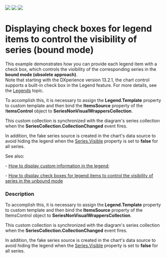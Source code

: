<!-- default badges list -->
![](https://img.shields.io/endpoint?url=https://codecentral.devexpress.com/api/v1/VersionRange/128568369/22.2.2%2B)
[![](https://img.shields.io/badge/Open_in_DevExpress_Support_Center-FF7200?style=flat-square&logo=DevExpress&logoColor=white)](https://supportcenter.devexpress.com/ticket/details/E4484)
[![](https://img.shields.io/badge/📖_How_to_use_DevExpress_Examples-e9f6fc?style=flat-square)](https://docs.devexpress.com/GeneralInformation/403183)
<!-- default badges end -->
# Displaying check boxes for legend items to control the visibility of series (bound mode)


<p>This example demonstrates how you can provide each legend item with a check box, which controls the visibility of the corresponding series in the <strong>bound mode (obsolete approach)</strong>.<br />Note that starting with the DXperience version 13.2.1, the chart control supports a built-in check box in the Legend feature. For more details, see the <a href="https://documentation.devexpress.com/#WPF/CustomDocument6343">Legends</a> topic.  </p>
<p>To accomplish this, it is necessary to assign the <strong>Legend.Template</strong> property to custom template and then bind the <strong>ItemsSource</strong> property of the I<strong>temsControl</strong> object to <strong>SeriesNonVisualWrappersCollection</strong>.</p>
<p>This custom collection is synchronized with the diagram's series collection when the <strong> SeriesCollection.CollectionChanged</strong> event fires.</p>
<p>In addition, the fake series source is created in the chart's data source to avoid hiding the legend when the <a href="http://help.devexpress.com/#WPF/DevExpressXpfChartsSeries_Visibletopic"><u>Series.Visible</u></a> property is set to <strong>false</strong> for all series.</p>
<p>See also:</p>
<p>- <a href="http://www.devexpress.com/Support/Center/p/E2409.aspx"><u>How to display custom information in the legend</u></a>;</p>
<p>- <a href="http://www.devexpress.com/Support/Center/Example/Details/E4127"><u>How to display check boxes for legend items to control the visibility of series in the unbound mode</u></a></p>


<h3>Description</h3>

<p>To accomplish this, it is necessary to assign the<strong> Legend.Template</strong> property to custom template and then bind the<strong> ItemsSource</strong> property of the ItemsControl object to <strong>SeriesNonVisualWrappersCollection</strong>.</p>
<p>This custom collection is synchronized with the diagram's series collection when the <strong> SeriesCollection.CollectionChanged</strong> event fires.</p>
<p>In addition, the fake series source is created in the chart's data source to avoid hiding the legend when the <a href="http://documentation.devexpress.com/#WPF/DevExpressXpfChartsSeries_Visibletopic"><u>Series.Visible</u></a> property is set to <strong>false</strong> for all series.</p>
<p>&nbsp;</p>

<br/>



